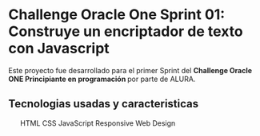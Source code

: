 <h1><b>Challenge Oracle One Sprint 01:</b><br> Construye un encriptador de texto con Javascript</h1>

Este proyecto fue desarrollado para el primer Sprint del <b> Challenge Oracle ONE
Principiante en programación </b> por parte de ALURA.


<h2> Tecnologias usadas y caracteristicas </h2>
<ul>
  <il>HTML</il>
  <il>CSS</il>
  <il>JavaScript</il>
  <il>Responsive Web Design</il>
</ul>
